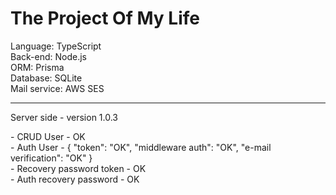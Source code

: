 # The Project Of My Life

Language: TypeScript<br>
Back-end: Node.js<br>
ORM: Prisma<br>
Database: SQLite<br>
Mail service: AWS SES<hr>

<p>Server side - version 1.0.3</p>
- CRUD User - OK <br>
- Auth User - {
"token": "OK", 
"middleware auth": "OK", 
"e-mail verification": "OK"
}<br>
- Recovery password token - OK<br>
- Auth recovery password - OK
